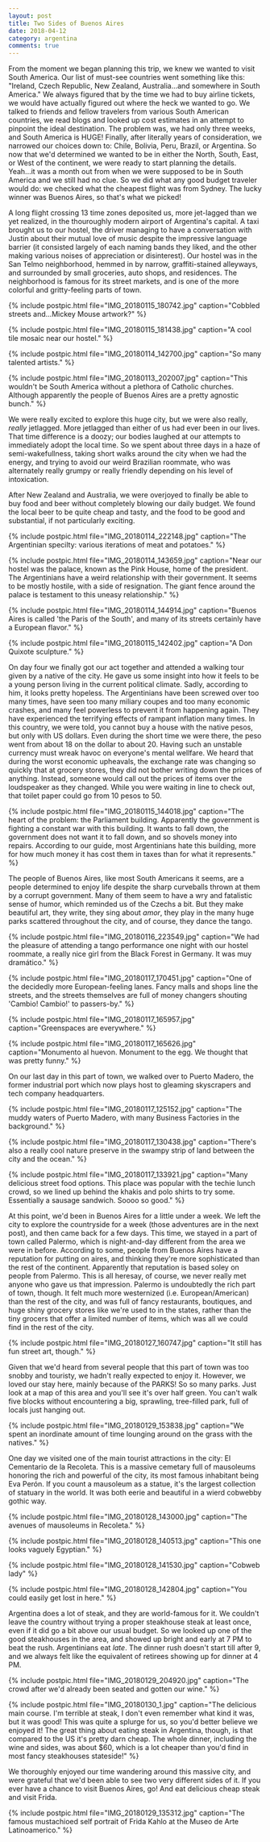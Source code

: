 ```yaml
---
layout: post
title: Two Sides of Buenos Aires
date: 2018-04-12
category: argentina
comments: true
---
```


From the moment we began planning this trip, we knew we wanted to visit South America.  Our list of must-see countries went something like this: "Ireland, Czech Republic, New Zealand, Australia...and somewhere in South America."  We always figured that by the time we had to buy airline tickets, we would have actually figured out where the heck we wanted to go.  We talked to friends and fellow travelers from various South American countries, we read blogs and looked up cost estimates in an attempt to pinpoint the ideal destination.  The problem was, we had only three weeks, and South America is HUGE!  Finally, after literally years of consideration, we narrowed our choices down to: Chile, Bolivia, Peru, Brazil, or Argentina.  So now that we'd determined we wanted to be in either the North, South, East, or West of the continent, we were ready to start planning the details.  Yeah...it was a month out from when we were supposed to be in South America and we still had no clue.  So we did what any good budget traveler would do: we checked what the cheapest flight was from Sydney.  The lucky winner was Buenos Aires, so that's what we picked!

A long flight crossing 13 time zones deposited us, more jet-lagged than we yet realized, in the thouroughly modern airport of Argentina's capital.  A taxi brought us to our hostel, the driver managing to have a conversation with Justin about their mutual love of music despite the impressive language barrier (it consisted largely of each naming bands they liked, and the other making various noises of appreciation or disinterest).  Our hostel was in the San Telmo neighborhood, hemmed in by narrow, graffiti-stained alleyways, and surrounded by small groceries, auto shops, and residences.  The neighborhood is famous for its street markets, and is one of the more colorful and gritty-feeling parts of town.

{% include postpic.html file="IMG_20180115_180742.jpg" caption="Cobbled streets and...Mickey Mouse artwork?" %}

{% include postpic.html file="IMG_20180115_181438.jpg" caption="A cool tile mosaic near our hostel." %}

{% include postpic.html file="IMG_20180114_142700.jpg" caption="So many talented artists." %}

{% include postpic.html file="IMG_20180113_202007.jpg" caption="This wouldn't be South America without a plethora of Catholic churches.  Although apparently the people of Buenos Aires are a pretty agnostic bunch." %}

We were really excited to explore this huge city, but we were also really, *really* jetlagged.  More jetlagged than either of us had ever been in our lives.  That time difference is a doozy; our bodies laughed at our attempts to immediately adopt the local time.  So we spent about three days in a haze of semi-wakefullness, taking short walks around the city when we had the energy, and trying to avoid our weird Brazilian roommate, who was alternately really grumpy or really friendly depending on his level of intoxication.

After New Zealand and Australia, we were overjoyed to finally be able to buy food and beer without completely blowing our daily budget.  We found the local beer to be quite cheap and tasty, and the food to be good and substantial, if not particularly exciting.

{% include postpic.html file="IMG_20180114_222148.jpg" caption="The Argentinian specilty: various iterations of meat and potatoes." %}

{% include postpic.html file="IMG_20180114_143659.jpg" caption="Near our hostel was the palace, known as the Pink House, home of the president.  The Argentinians have a weird relationship with their government.  It seems to be mostly hostile, with a side of resignation.  The giant fence around the palace is testament to this uneasy relationship." %}

{% include postpic.html file="IMG_20180114_144914.jpg" caption="Buenos Aires is called 'the Paris of the South', and many of its streets certainly have a European flavor." %}

{% include postpic.html file="IMG_20180115_142402.jpg" caption="A Don Quixote sculpture." %}

On day four we finally got our act together and attended a walking tour given by a native of the city.  He gave us some insight into how it feels to be a young person living in the current political climate.  Sadly, according to him, it looks pretty hopeless.  The Argentinians have been screwed over too many times, have seen too many miliary coupes and too many economic crashes, and many feel powerless to prevent it from happening again.  They have experienced the terrifying effects of rampant inflation many times.  In this country, we were told, you cannot buy a house with the native pesos, but only with US dollars.  Even during the short time we were there, the peso went from about 18 on the dollar to about 20.  Having such an unstable currency must wreak havoc on everyone's mental wellfare.  We heard that during the worst economic upheavals, the exchange rate was changing so quickly that at grocery stores, they did not bother writing down the prices of anything.  Instead, someone would call out the prices of items over the loudspeaker as they changed.  While you were waiting in line to check out, that toilet paper could go from 10 pesos to 50.

{% include postpic.html file="IMG_20180115_144018.jpg" caption="The heart of the problem: the Parliament building.  Apparently the government is fighting a constant war with this building.  It wants to fall down, the government does not want it to fall down, and so shovels money into repairs.  According to our guide, most Argentinians hate this building, more for how much money it has cost them in taxes than for what it represents." %}

The people of Buenos Aires, like most South Americans it seems, are a people determined to enjoy life despite the sharp curveballs thrown at them by a corrupt government.  Many of them seem to have a wry and fatalistic sense of humor, which reminded us of the Czechs a bit.  But they make beautiful art, they write, they sing about *amor*, they play in the many huge parks scattered throughout the city, and of course, they dance the tango.

{% include postpic.html file="IMG_20180116_223549.jpg" caption="We had the pleasure of attending a tango performance one night with our hostel roommate, a really nice girl from the Black Forest in Germany.  It was muy dramático." %}

{% include postpic.html file="IMG_20180117_170451.jpg" caption="One of the decidedly more European-feeling lanes.  Fancy malls and shops line the streets, and the streets themselves are full of money changers shouting 'Cambio! Cambio!' to passers-by." %}

{% include postpic.html file="IMG_20180117_165957.jpg" caption="Greenspaces are everywhere." %}

{% include postpic.html file="IMG_20180117_165626.jpg" caption="Monumento al huevon.  Monument to the egg.  We thought that was pretty funny." %}

On our last day in this part of town, we walked over to Puerto Madero, the former industrial port which now plays host to gleaming skyscrapers and tech company headquarters.

{% include postpic.html file="IMG_20180117_125152.jpg" caption="The muddy waters of Puerto Madero, with many Business Factories in the background." %}

{% include postpic.html file="IMG_20180117_130438.jpg" caption="There's also a really cool nature preserve in the swampy strip of land between the city and the ocean." %}

{% include postpic.html file="IMG_20180117_133921.jpg" caption="Many delicious street food options.  This place was popular with the techie lunch crowd, so we lined up behind the khakis and polo shirts to try some.  Essentially a sausage sandwich.  Soooo so good." %}

At this point, we'd been in Buenos Aires for a little under a week.  We left the city to explore the countryside for a week (those adventures are in the next post), and then came back for a few days.  This time, we stayed in a part of town called Palermo, which is night-and-day different from the area we were in before.  According to some, people from Buenos Aires have a reputation for putting on aires, and thinking they're more sophisticated than the rest of the continent.  Apparently that reputation is based soley on people from Palermo.  This is all heresay, of course, we never really met anyone who gave us that impression.  Palermo is undoubtedly the rich part of town, though.  It felt much more westernized (i.e. European/American) than the rest of the city, and was full of fancy restaurants, boutiques, and huge shiny grocery stores like we're used to in the states, rather than the tiny grocers that offer a limited number of items, which was all we could find in the rest of the city.

{% include postpic.html file="IMG_20180127_160747.jpg" caption="It still has fun street art, though." %}

Given that we'd heard from several people that this part of town was too snobby and touristy, we hadn't really expected to enjoy it.  However, we loved our stay here, mainly because of the PARKS!  So so many parks.  Just look at a map of this area and you'll see it's over half green.  You can't walk five blocks without encountering a big, sprawling, tree-filled park, full of locals just hanging out.

{% include postpic.html file="IMG_20180129_153838.jpg" caption="We spent an inordinate amount of time lounging around on the grass with the natives." %}

One day we visited one of the main tourist attractions in the city: El Cementario de la Recoleta.  This is a massive cemetary full of mausoleums honoring the rich and powerful of the city, its most famous inhabitant being Eva Perón.  If you count a mausoleum as a statue, it's the largest collection of statuary in the world.  It was both eerie and beautiful in a wierd cobwebby gothic way.

{% include postpic.html file="IMG_20180128_143000.jpg" caption="The avenues of mausoleums in Recoleta." %}

{% include postpic.html file="IMG_20180128_140513.jpg" caption="This one looks vaguely Egyptian." %}

{% include postpic.html file="IMG_20180128_141530.jpg" caption="Cobweb lady" %}

{% include postpic.html file="IMG_20180128_142804.jpg" caption="You could easily get lost in here." %}

Argentina does a lot of steak, and they are world-famous for it.  We couldn't leave the country without trying a proper steakhouse steak at least once, even if it did go a bit above our usual budget.  So we looked up one of the good steakhouses in the area, and showed up bright and early at 7 PM to beat the rush.  Argentinians eat *late*.  The dinner rush doesn't start till after 9, and we always felt like the equivalent of retirees showing up for dinner at 4 PM.

{% include postpic.html file="IMG_20180129_204920.jpg" caption="The crowd after we'd already been seated and gotten our wine." %}

{% include postpic.html file="IMG_20180130_1.jpg" caption="The delicious main course.  I'm terrible at steak, I don't even remember what kind it was, but it was good!  This was quite a splurge for us, so you'd better believe we enjoyed it!  The great thing about eating steak in Argentina, though, is that compared to the US it's pretty darn cheap.  The whole dinner, including the wine and sides, was about $60, which is a lot cheaper than you'd find in most fancy steakhouses stateside!" %}

We thoroughly enjoyed our time wandering around this massive city, and were grateful that we'd been able to see two very different sides of it.  If you ever have a chance to visit Buenos Aires, go!  And eat delicious cheap steak and visit Frida.

{% include postpic.html file="IMG_20180129_135312.jpg" caption="The famous mustachioed self portrait of Frida Kahlo at the Museo de Arte Latinoamerico." %}
